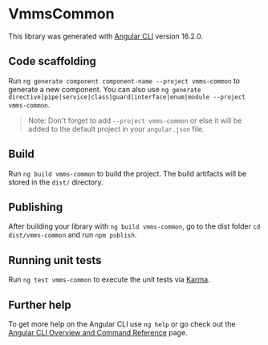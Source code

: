 # VmmsCommon

This library was generated with [Angular CLI](https://github.com/angular/angular-cli) version 16.2.0.

## Code scaffolding

Run `ng generate component component-name --project vmms-common` to generate a new component. You can also use `ng generate directive|pipe|service|class|guard|interface|enum|module --project vmms-common`.
> Note: Don't forget to add `--project vmms-common` or else it will be added to the default project in your `angular.json` file. 

## Build

Run `ng build vmms-common` to build the project. The build artifacts will be stored in the `dist/` directory.

## Publishing

After building your library with `ng build vmms-common`, go to the dist folder `cd dist/vmms-common` and run `npm publish`.

## Running unit tests

Run `ng test vmms-common` to execute the unit tests via [Karma](https://karma-runner.github.io).

## Further help

To get more help on the Angular CLI use `ng help` or go check out the [Angular CLI Overview and Command Reference](https://angular.io/cli) page.
